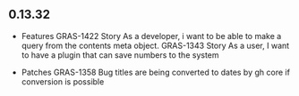 ## 0.13.32

* Features
    GRAS-1422 	Story	As a developer, i want to be able to make a query from the contents meta object.
    GRAS-1343 	Story	As a user, I want to have a plugin that can save numbers to the system

* Patches
    GRAS-1358 	Bug	titles are being converted to dates by gh core if conversion is possible

